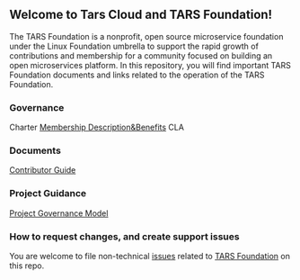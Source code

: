 ## Welcome to Tars Cloud and TARS Foundation!

The TARS Foundation is a nonprofit, open source microservice foundation under the Linux Foundation umbrella to support the rapid growth of contributions and membership for a community focused on building an open microservices platform. In this repository, you will find important TARS Foundation documents and links related to the operation of the TARS Foundation. 

### Governance
Charter
[Membership Description&Benefits](https://tarscloud.org/joinnow)
CLA

### Documents
[Contributor Guide](https://github.com/TarsCloud/TarsFoundation/blob/master/Community/Contributor%20Guide_en.md)

### Project Guidance
[Project Governance Model](https://github.com/TarsCloud/TarsFoundation/blob/master/Community/Project%20Governance%20Model.md)

### How to request changes, and create support issues
You are welcome to file non-technical [issues](https://github.com/TarsCloud/TarsFoundation/issues) related to [TARS Foundation](https://tarscloud.org/foundation/index
) on this repo.
